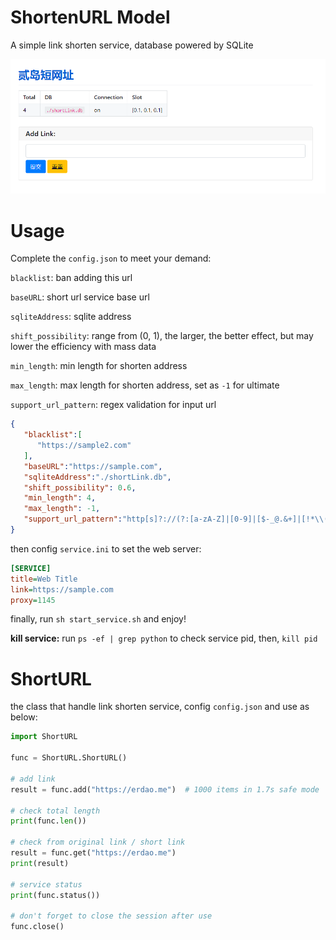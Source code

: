 # ShortenURL Model
A simple link shorten service, database powered by SQLite

![img.png](doc/img.png)
# Usage
Complete the `config.json` to meet your demand: 

`blacklist`: ban adding this url

`baseURL`: short url service base url

`sqliteAddress`: sqlite address

`shift_possibility`: range from (0, 1), the larger, the better effect, but may lower the efficiency with mass data

`min_length`: min length for shorten address

`max_length`: max length for shorten address, set as `-1` for ultimate

`support_url_pattern`: regex validation for input url

```json
{
   "blacklist":[
      "https://sample2.com"
   ],
   "baseURL":"https://sample.com",
   "sqliteAddress":"./shortLink.db",
   "shift_possibility": 0.6,
   "min_length": 4,
   "max_length": -1,
   "support_url_pattern":"http[s]?://(?:[a-zA-Z]|[0-9]|[$-_@.&+]|[!*\\(\\),]|(?:%[0-9a-fA-F][0-9a-fA-F]))+"
}
```
then config `service.ini` to set the web server:
```ini
[SERVICE]
title=Web Title
link=https://sample.com
proxy=1145
```
finally, run `sh start_service.sh` and enjoy!

**kill service:** run `ps -ef | grep python` to check service pid, then, `kill pid`

# ShortURL 
the class that handle link shorten service, config `config.json` and use as below:
```python
import ShortURL

func = ShortURL.ShortURL()

# add link
result = func.add("https://erdao.me")  # 1000 items in 1.7s safe mode

# check total length
print(func.len())

# check from original link / short link
result = func.get("https://erdao.me")
print(result)

# service status
print(func.status())

# don't forget to close the session after use
func.close()
```